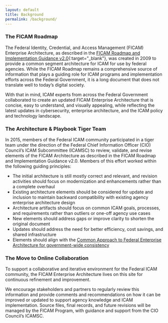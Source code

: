 ```yaml
---
layout: default
title: Background
permalink: /background/
---
```

### The FICAM Roadmap
The Federal Identity, Credential, and Access Management (FICAM) Enterprise Architecture, as described in the [FICAM Roadmap and Implementation Guidance v2.0](https://www.idmanagement.gov/wp-content/uploads/sites/1171/uploads/FICAM_Roadmap_and_Implem_Guid.pdf){:target="_blank"}, was created in 2009 to provide a common segment architecture for ICAM for use by federal agencies. While the FICAM Roadmap remains a comprehensive source of information that plays a guiding role for ICAM programs and implementation efforts across the Federal Government, it is a long document that does not translate well to today’s digital society.

With that in mind, ICAM experts from across the Federal Government collaborated to create an updated FICAM Enterprise Architecture that is concise, easy to understand, and visually appealing, while reflecting the latest updates in cybersecurity, enterprise architecture, and the ICAM policy and technology landscape.

### The Architecture & Playbook Tiger Team

In 2015, members of the Federal ICAM community participated in a tiger team under the direction of the Federal Chief Information Officer (CIO) Council’s ICAM Subcommittee (ICAMSC) to review, validate, and revise elements of the FICAM Architecture as described in the FICAM Roadmap and Implementation Guidance v2.0. Members of this effort worked within the following guiding principles:

*  The initial architecture is still mostly correct and relevant, and revision activities should focus on modernization and enhancements rather than a complete overhaul
*  Existing architecture elements should be considered for update and inclusion to maintain backward compatibility with existing agency enterprise architecture design
*  Architecture artifacts should focus on common ICAM goals, processes, and requirements rather than outliers or one-off agency use cases
*  New elements should address gaps or improve clarity to shorten the original document
*  Updates should address the need for better efficiency, cost savings, and shared infrastructure
*  Elements should align with the [Common Approach to Federal Enterprise Architecture for government-wide consistency](https://www.whitehouse.gov/omb/e-gov/FEA)


### The Move to Online Collaboration

To support a collaborative and iterative environment for the Federal ICAM community, the FICAM Enterprise Architecture lives on this site for continuous refinement and improvement.

We encourage stakeholders and partners to regularly review this information and provide comments and recommendations on how it can be improved or updated to support agency knowledge and ICAM implementation. Source files, final records, and future revisions will be managed by the FICAM Program, with guidance and support from the CIO Council’s ICAMSC.



